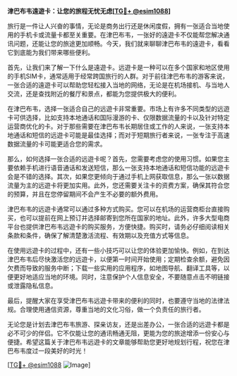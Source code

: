 **津巴布韦遠遊卡：让您的旅程无忧无虑[[TG💪+ @esim1088](https://t.me/s/esim1088)]**

旅行是一件让人兴奋的事情，无论是商务出行还是休闲度假，拥有一张适合当地使用的手机卡或流量卡都至关重要。在津巴布韦，一张好的遠遊卡不仅能帮您解决通讯问题，还能让您的旅途更加顺畅。今天，我们就来聊聊津巴布韦的遠遊卡，看看它到底能为我们带来哪些便利。

首先，让我们来了解一下什么是遠遊卡。远遊卡是一种可以在多个国家和地区使用的手机SIM卡，通常适用于经常跨国旅行的人群。对于前往津巴布韦的游客来说，一张合适的遠遊卡可以帮助您轻松接入当地的网络，无论是在机场接机、与当地人交流，还是查找附近的餐厅和景点，都能为您提供极大的便利。

在津巴布韦，选择一张适合自己的远遊卡非常重要。市场上有许多不同类型的远遊卡可供选择，比如支持本地通话和国际漫游的卡、仅限数据流量的卡以及针对特定运营商优化的卡。对于那些需要在津巴布韦长期居住或工作的人来说，一张支持本地通话和短信的远遊卡可能是最佳选择；而对于短期旅行者来说，一张专注于高速数据流量的卡可能更适合您的需求。

那么，如何选择一张合适的远遊卡呢？首先，您需要考虑您的使用习惯。如果您主要依赖手机进行语音通话和发送短信，那么一张支持本地通话和短信功能的远遊卡会是不错的选择。其次，如果您更倾向于通过手机上网获取信息，那么一张以数据流量为主的远遊卡将更加实用。此外，您还需要关注卡的资费方案，确保其符合您的预算，并且在您停留期间不会产生不必要的额外费用。

津巴布韦的远遊卡通常可以通过多种方式购买。您可以在机场的运营商柜台直接购买，也可以提前在网上预订并选择邮寄到您所在国家的地址。此外，许多大型电商平台也提供津巴布韦远遊卡的购买服务，方便快捷。购买时，请务必仔细阅读相关条款和条件，确保了解清楚激活流程、有效期以及充值方式等信息。

在使用远遊卡的过程中，还有一些小技巧可以让您的体验更加愉快。例如，在到达津巴布韦后尽快激活您的远遊卡，以便第一时间开始使用；定期检查余额，避免因欠费而导致的服务中断；下载一些实用的应用程序，如地图导航、翻译工具等，以便更好地适应当地的环境。同时，注意保护个人信息安全，不要随意点击不明链接或泄露隐私信息。

最后，提醒大家在享受津巴布韦远遊卡带来的便利的同时，也要遵守当地的法律法规。合理使用通信资源，尊重当地的文化习俗，做一个负责任的旅行者。

无论您是计划去津巴布韦旅游、探亲访友，还是出差办公，一张合适的远遊卡都是必不可少的伴侣。它不仅能让您的通讯畅通无阻，更能为您的旅途增添一份安心与便捷。希望这篇关于津巴布韦远遊卡的文章能够帮助您更好地规划行程，祝您在津巴布韦度过一段美好的时光！

[[TG💪+ @esim1088](https://t.me/s/esim1088) ![Image](https://i.postimg.cc/4NQfJmqS/Snipaste-2025-05-13-00-14-12.png)]